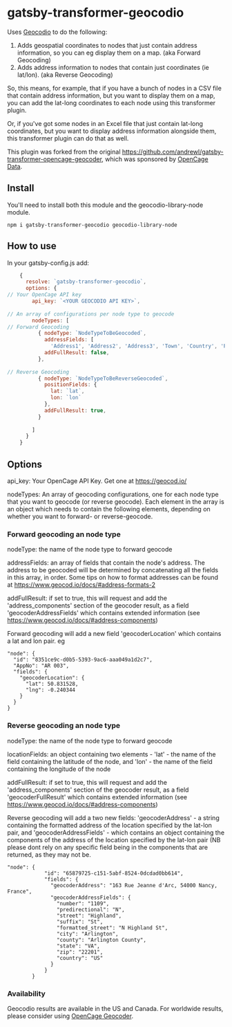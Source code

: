 # gatsby-transformer-geocodio

Uses [Geocodio](https://www.geocod.io) to do the following:

1. Adds geospatial coordinates to nodes that just contain address information, so you can eg display them on a map. (aka Forward Geocoding)
2. Adds address information to nodes that contain just coordinates (ie lat/lon). (aka Reverse Geocoding)

So, this means, for example, that if you have a bunch of nodes in a CSV file that contain address information, but you want to display them on a map, you can add the lat-long coordinates to each node using this transformer plugin.

Or, if you've got some nodes in an Excel file that just contain lat-long coordinates, but you want to display address information alongside them, this transformer plugin can do that as well.

This plugin was forked from the original https://github.com/andrewl/gatsby-transformer-opencage-geocoder, which was sponsored by [OpenCage Data](https://opencagedata.com).

## Install

You'll need to install both this module and the geocodio-library-node module.

`npm i gatsby-transformer-geocodio geocodio-library-node`

## How to use

In your gatsby-config.js add:

```javascript
    {
      resolve: `gatsby-transformer-geocodio`,
      options: {
// Your OpenCage API key      
        api_key: `<YOUR GEOCODIO API KEY>`,
        
// An array of configurations per node type to geocode        
        nodeTypes: [
// Forward Geocoding
          { nodeType: `NodeTypeToBeGeocoded`,
            addressFields: [
              'Address1', 'Address2', 'Address3', 'Town', 'Country', 'Postcode'],
            addFullResult: false,
          },
          
// Reverse Geocoding
          { nodeType: `NodeTypeToBeReverseGeocoded`,
            positionFields: {
              lat: `lat`,
              lon: `lon`
            },
            addFullResult: true,
          }
          
        ]
      }
    }
```

## Options

api_key: Your OpenCage API Key. Get one at https://geocod.io/

nodeTypes: An array of geocoding configurations, one for each node type that you want to geocode (or reverse geocode). Each element in the array is an object which needs to contain the following elements, depending on whether you want to forward- or reverse-geocode.

### Forward geocoding an node type 

nodeType: the name of the node type to forward geocode

addressFields: an array of fields that contain the node's address. The address to be geocoded will be determined by concatenating all the fields in this array, in order. Some tips on how to format addresses can be found at https://www.geocod.io/docs/#address-formats-2

addFullResult: if set to true, this will request and add the 'address_components' section of the geocoder result, as a field 'geocoderAddressFields' which contains extended information (see https://www.geocod.io/docs/#address-components)

Forward geocoding will add a new field 'geocoderLocation' which contains a lat and lon pair. eg

```
"node": {
  "id": "8351ce9c-d0b5-5393-9ac6-aaa049a1d2c7",
  "AppNo": "AR 003",
  "fields": {
    "geocoderLocation": {
      "lat": 50.831528,
      "lng": -0.240344
    }
  }
}
```


### Reverse geocoding an node type 

nodeType: the name of the node type to forward geocode

locationFields: an object containing two elements - 'lat' - the name of the field containing the latitude of the node, and 'lon' - the name of the field containing the longitude of the node

addFullResult: if set to true, this will request and add the 'address_components' section of the geocoder result, as a field 'geocoderFullResult' which contains extended information (see https://www.geocod.io/docs/#address-components)

Reverse geocoding will add a two new fields:
'geocoderAddress' - a string containing the formatted address of the location specified by the lat-lon pair, and
'geocoderAddressFields' - which contains an object containing the components of the address of the location specified by the lat-lon pair (NB please dont rely on any specific field being in the components that are returned, as they may not be.

```
"node": {
            "id": "65879725-c151-5abf-8524-0dcdad0bb614",
            "fields": {
              "geocoderAddress": "163 Rue Jeanne d'Arc, 54000 Nancy, France",
              "geocoderAddressFields": {
                "number": "1109",
                "predirectional": "N",
                "street": "Highland",
                "suffix": "St",
                "formatted_street": "N Highland St",
                "city": "Arlington",
                "county": "Arlington County",
                "state": "VA",
                "zip": "22201",
                "country": "US"
              }
            }
        }
```          

### Availability

Geocodio results are available in the US and Canada. For worldwide results, please consider using [OpenCage Geocoder](https://opencagedata.com).
